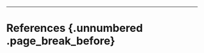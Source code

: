 <hr />

# References {.unnumbered .page_break_before}

<!-- Explicitly insert bibliography here -->
<div id="refs"></div>
